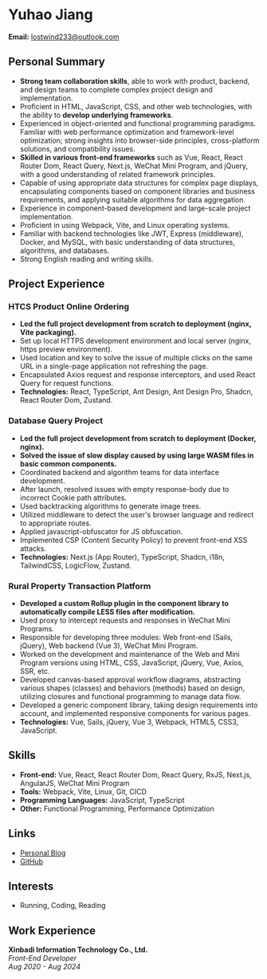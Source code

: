 # Yuhao Jiang

**Email:** lostwind233@outlook.com

## Personal Summary

- **Strong team collaboration skills**, able to work with product, backend, and design teams to complete complex project design and implementation.  
- Proficient in HTML, JavaScript, CSS, and other web technologies, with the ability to **develop underlying frameworks**.  
- Experienced in object-oriented and functional programming paradigms. Familiar with web performance optimization and framework-level optimization; strong insights into browser-side principles, cross-platform solutions, and compatibility issues.  
- **Skilled in various front-end frameworks** such as Vue, React, React Router Dom, React Query, Next.js, WeChat Mini Program, and jQuery, with a good understanding of related framework principles.  
- Capable of using appropriate data structures for complex page displays, encapsulating components based on component libraries and business requirements, and applying suitable algorithms for data aggregation.  
- Experience in component-based development and large-scale project implementation.  
- Proficient in using Webpack, Vite, and Linux operating systems.  
- Familiar with backend technologies like JWT, Express (middleware), Docker, and MySQL, with basic understanding of data structures, algorithms, and databases.  
- Strong English reading and writing skills.  

## Project Experience

### HTCS Product Online Ordering

- **Led the full project development from scratch to deployment (nginx, Vite packaging).** 
- Set up local HTTPS development environment and local server (nginx, https preview environment).  
- Used location and key to solve the issue of multiple clicks on the same URL in a single-page application not refreshing the page.  
- Encapsulated Axios request and response interceptors, and used React Query for request functions.  
- **Technologies:** React, TypeScript, Ant Design, Ant Design Pro, Shadcn, React Router Dom, Zustand.  

### Database Query Project

- **Led the full project development from scratch to deployment (Docker, nginx).**  
- **Solved the issue of slow display caused by using large WASM files in basic common components.**  
- Coordinated backend and algorithm teams for data interface development.  
- After launch, resolved issues with empty response-body due to incorrect Cookie path attributes.  
- Used backtracking algorithms to generate image trees.  
- Utilized middleware to detect the user's browser language and redirect to appropriate routes.  
- Applied javascript-obfuscator for JS obfuscation.  
- Implemented CSP (Content Security Policy) to prevent front-end XSS attacks.  
- **Technologies:** Next.js (App Router), TypeScript, Shadcn, i18n, TailwindCSS, LogicFlow, Zustand.  

### Rural Property Transaction Platform

- **Developed a custom Rollup plugin in the component library to automatically compile LESS files after modification.**  
- Used proxy to intercept requests and responses in WeChat Mini Programs.  
- Responsible for developing three modules: Web front-end (Sails, jQuery), Web backend (Vue 3), WeChat Mini Program.  
- Worked on the development and maintenance of the Web and Mini Program versions using HTML, CSS, JavaScript, jQuery, Vue, Axios, SSR, etc.  
- Developed canvas-based approval workflow diagrams, abstracting various shapes (classes) and behaviors (methods) based on design, utilizing closures and functional programming to manage data flow.  
- Developed a generic component library, taking design requirements into account, and implemented responsive components for various pages.  
- **Technologies:** Vue, Sails, jQuery, Vue 3, Webpack, HTML5, CSS3, JavaScript.  

## Skills

- **Front-end:** Vue, React, React Router Dom, React Query, RxJS, Next.js, AngularJS, WeChat Mini Program    
- **Tools:** Webpack, Vite, Linux, Git, CICD  
- **Programming Languages:** JavaScript, TypeScript  
- **Other:** Functional Programming, Performance Optimization  

## Links

- [Personal Blog](https://rxjs-way.vercel.app/)  
- [GitHub](https://github.com/FanJiang2024)  

## Interests

- Running, Coding, Reading  

## Work Experience

**Xinbadi Information Technology Co., Ltd.**  
*Front-End Developer*  
*Aug 2020 - Aug 2024*
